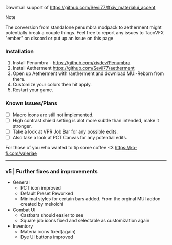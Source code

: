 Dawntrail support of https://github.com/Sevii77/ffxiv_materialui_accent

> [!NOTE]
> The conversion from standalone penumbra modpack to aetherment might potentially break a couple things. 
> Feel free to report any issues to TacoVFX "ember" on discord or put up an issue on this page

### Installation
1. Install Penumbra - https://github.com/xivdev/Penumbra
2. Install Aetherment https://github.com/Sevii77/aetherment
3. Open up Aetherment with /aetherment and download MUI-Reborn from there.
4. Customize your colors then hit apply.
5. Restart your game.
   
### Known Issues/Plans
- [ ] Macro icons are still not implemented.
- [ ] High contrast shield setting is alot more subtle than intended, make it stronger.
- [ ] Take a look at VPR Job Bar for any possible edits.
- [ ] Also take a look at PCT Canvas for any potential edits.

For those of you who wanted to tip some coffee <3
https://ko-fi.com/valeriae

---
### v5 | Further fixes and improvements
- General
   - PCT icon improved
   - Default Preset Reworked
   - Minimal styles for certain bars added. From the orginal MUI addon created by mekoichi
- Combat UI
   - Castbars should easier to see
   - Square job icons fixed and selectable as customization again
- Inventory
   - Materia icons fixed(again)
   - Dye UI buttons improved


